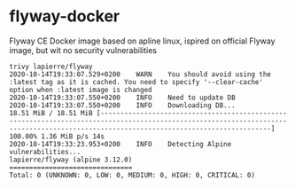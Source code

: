 # flyway-docker

Flyway CE Docker image based on apline linux, ispired on official Flyway image, but wit no security vulnerabilities

```
trivy lapierre/flyway
2020-10-14T19:33:07.529+0200	WARN	You should avoid using the :latest tag as it is cached. You need to specify '--clear-cache' option when :latest image is changed
2020-10-14T19:33:07.550+0200	INFO	Need to update DB
2020-10-14T19:33:07.550+0200	INFO	Downloading DB...
18.51 MiB / 18.51 MiB [---------------------------------------------------------------------------------------------------------------------------------------------------------------------------------------] 100.00% 1.36 MiB p/s 14s
2020-10-14T19:33:23.953+0200	INFO	Detecting Alpine vulnerabilities...
lapierre/flyway (alpine 3.12.0)
===============================
Total: 0 (UNKNOWN: 0, LOW: 0, MEDIUM: 0, HIGH: 0, CRITICAL: 0)
```
